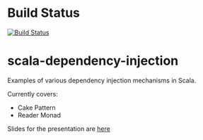 # Build Status
[![Build Status](https://travis-ci.org/izmailoff/scala-dependency-injection.png?branch=master)](https://travis-ci.org/izmailoff/scala-dependency-injection)

# scala-dependency-injection
Examples of various dependency injection mechanisms in Scala.

Currently covers:

 * Cake Pattern
 * Reader Monad

Slides for the presentation are [here](https://docs.google.com/presentation/d/17Y4wxGpaczdJn8cGUkTaZZJnOqZ8WO-aKyGO9bwStus/edit?usp=sharing)
